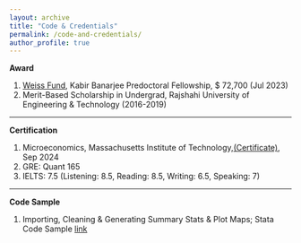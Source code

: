 ```yaml
---
layout: archive
title: "Code & Credentials"
permalink: /code-and-credentials/
author_profile: true
---
```


**Award**
  1. [Weiss Fund](https://bfi.uchicago.edu/scholar/nishat-akter-juy/), Kabir Banarjee Predoctoral Fellowship, $ 72,700 (Jul 2023)
  2. Merit-Based Scholarship in Undergrad, Rajshahi University of Engineering & Technology (2016-2019)

---
**Certification**
  1. Microeconomics, Massachusetts Institute of Technology,[(Certificate)](https://mitxonline.mit.edu/certificate/fb711c8c-63be-4541-a431-69f1a8cbacc6/), Sep 2024
  2. GRE: Quant 165
  3. IELTS: 7.5 (Listening: 8.5, Reading: 8.5, Writing: 6.5, Speaking: 7)

---
**Code Sample**
  1. Importing, Cleaning & Generating Summary Stats & Plot Maps; Stata Code Sample [link](https://drive.google.com/file/d/15irmXHk69s6mt-edzZneaUQCinLUQFfm/view?usp=sharing)
